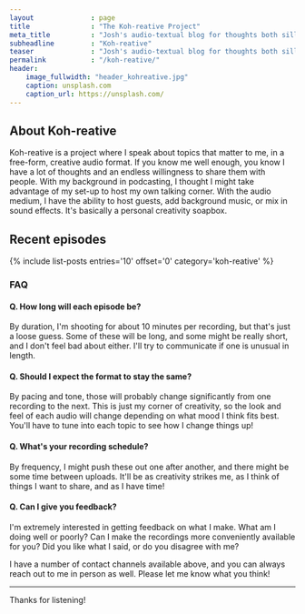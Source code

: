 ```yaml
---
layout              : page
title               : "The Koh-reative Project"
meta_title          : "Josh's audio-textual blog for thoughts both silly and complex."
subheadline         : "Koh-reative"
teaser              : "Josh's audio-textual blog for thoughts both silly and complex."
permalink           : "/koh-reative/"
header:
    image_fullwidth: "header_kohreative.jpg"
    caption: unsplash.com
    caption_url: https://unsplash.com/
---
```


## About Koh-reative

Koh-reative is a project where I speak about topics that matter to me, in a free-form, creative audio format. If you know me well enough, you know I have a lot of thoughts and an endless willingness to share them with people. With my background in podcasting, I thought I might take advantage of my set-up to host my own talking corner. With the audio medium, I have the ability to host guests, add background music, or mix in sound effects. It's basically a personal creativity soapbox.

## Recent episodes

{% include list-posts entries='10' offset='0' category='koh-reative' %}


### FAQ

#### Q. How long will each episode be?

By duration, I'm shooting for about 10 minutes per recording, but that's just a loose guess. Some of these will be long, and some might be really short, and I don't feel bad about either. I'll try to communicate if one is unusual in length.

#### Q. Should I expect the format to stay the same?

By pacing and tone, those will probably change significantly from one recording to the next. This is just my corner of creativity, so the look and feel of each audio will change depending on what mood I think fits best. You'll have to tune into each topic to see how I change things up!

#### Q. What's your recording schedule?

By frequency, I might push these out one after another, and there might be some time between uploads. It'll be as creativity strikes me, as I think of things I want to share, and as I have time!

#### Q. Can I give you feedback?

I'm extremely interested in getting feedback on what I make. What am I doing well or poorly? Can I make the recordings more conveniently available for you? Did you like what I said, or do you disagree with me?

I have a number of contact channels available above, and you can always reach out to me in person as well. Please let me know what you think!

--- 

Thanks for listening!